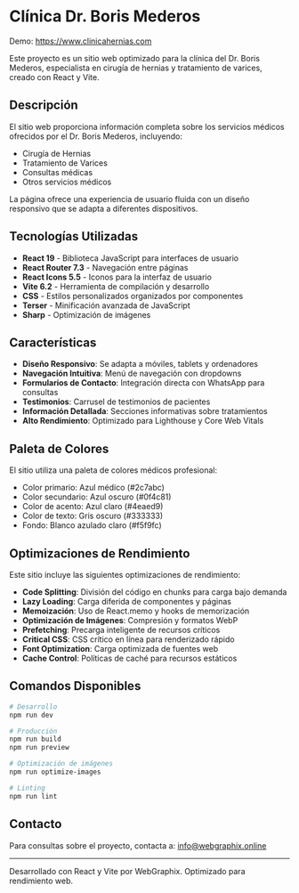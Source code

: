 # Clínica Dr. Boris Mederos

Demo: https://www.clinicahernias.com

Este proyecto es un sitio web optimizado para la clínica del Dr. Boris Mederos, especialista en cirugía de hernias y tratamiento de varices, creado con React y Vite.

## Descripción

El sitio web proporciona información completa sobre los servicios médicos ofrecidos por el Dr. Boris Mederos, incluyendo:

- Cirugía de Hernias
- Tratamiento de Varices
- Consultas médicas
- Otros servicios médicos

La página ofrece una experiencia de usuario fluida con un diseño responsivo que se adapta a diferentes dispositivos.

## Tecnologías Utilizadas

- **React 19** - Biblioteca JavaScript para interfaces de usuario
- **React Router 7.3** - Navegación entre páginas
- **React Icons 5.5** - Iconos para la interfaz de usuario
- **Vite 6.2** - Herramienta de compilación y desarrollo
- **CSS** - Estilos personalizados organizados por componentes
- **Terser** - Minificación avanzada de JavaScript
- **Sharp** - Optimización de imágenes

## Características

- **Diseño Responsivo**: Se adapta a móviles, tablets y ordenadores
- **Navegación Intuitiva**: Menú de navegación con dropdowns
- **Formularios de Contacto**: Integración directa con WhatsApp para consultas
- **Testimonios**: Carrusel de testimonios de pacientes
- **Información Detallada**: Secciones informativas sobre tratamientos
- **Alto Rendimiento**: Optimizado para Lighthouse y Core Web Vitals

## Paleta de Colores

El sitio utiliza una paleta de colores médicos profesional:

- Color primario: Azul médico (#2c7abc)
- Color secundario: Azul oscuro (#0f4c81)
- Color de acento: Azul claro (#4eaed9)
- Color de texto: Gris oscuro (#333333)
- Fondo: Blanco azulado claro (#f5f9fc)

## Optimizaciones de Rendimiento

Este sitio incluye las siguientes optimizaciones de rendimiento:

- **Code Splitting**: División del código en chunks para carga bajo demanda
- **Lazy Loading**: Carga diferida de componentes y páginas
- **Memoización**: Uso de React.memo y hooks de memorización
- **Optimización de Imágenes**: Compresión y formatos WebP
- **Prefetching**: Precarga inteligente de recursos críticos
- **Critical CSS**: CSS crítico en línea para renderizado rápido
- **Font Optimization**: Carga optimizada de fuentes web
- **Cache Control**: Políticas de caché para recursos estáticos

## Comandos Disponibles

```bash
# Desarrollo
npm run dev

# Producción
npm run build
npm run preview

# Optimización de imágenes
npm run optimize-images

# Linting
npm run lint
```

## Contacto

Para consultas sobre el proyecto, contacta a:
[info@webgraphix.online](mailto:info@webgraphix.online)

---

Desarrollado con React y Vite por WebGraphix. Optimizado para rendimiento web.
